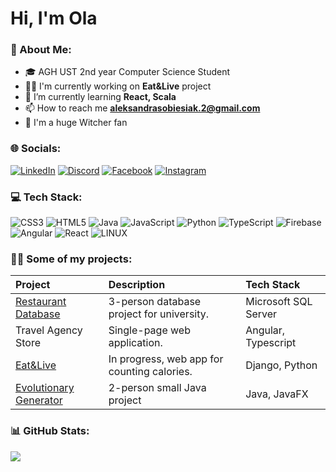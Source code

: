 # Hi, I'm Ola

### 💫 About Me:
- 🎓 AGH UST 2nd year Computer Science Student<br>
- 👩‍💻 I'm currently working on **Eat&Live** project<br>
- 🌱 I’m currently learning **React, Scala**<br>
- 📫 How to reach me **aleksandrasobiesiak.2@gmail.com**<br>
- 🐺 I'm a huge Witcher fan


### 🌐 Socials:
[![LinkedIn](https://img.shields.io/badge/LinkedIn-%230077B5.svg?logo=linkedin&logoColor=white)](https://linkedin.com/in/aleksandra-sobiesiak) 
[![Discord](https://img.shields.io/badge/Discord-%237289DA.svg?logo=discord&logoColor=white)](https://discord.gg/Alxndra#5348) 
[![Facebook](https://img.shields.io/badge/Facebook-%231877F2.svg?logo=Facebook&logoColor=white)](https://facebook.com/ola.sobiesiak.7) 
[![Instagram](https://img.shields.io/badge/Instagram-%23E4405F.svg?logo=Instagram&logoColor=white)](https://instagram.com/ola_sobiesiak) 

### 💻 Tech Stack:
![CSS3](https://img.shields.io/badge/css3-%231572B6.svg?style=for-the-badge&logo=css3&logoColor=white) ![HTML5](https://img.shields.io/badge/html5-%23E34F26.svg?style=for-the-badge&logo=html5&logoColor=white) ![Java](https://img.shields.io/badge/java-%23ED8B00.svg?style=for-the-badge&logo=java&logoColor=white) ![JavaScript](https://img.shields.io/badge/javascript-%23323330.svg?style=for-the-badge&logo=javascript&logoColor=%23F7DF1E) ![Python](https://img.shields.io/badge/python-3670A0?style=for-the-badge&logo=python&logoColor=ffdd54) ![TypeScript](https://img.shields.io/badge/typescript-%23007ACC.svg?style=for-the-badge&logo=typescript&logoColor=white) ![Firebase](https://img.shields.io/badge/firebase-%23039BE5.svg?style=for-the-badge&logo=firebase) ![Angular](https://img.shields.io/badge/angular-%23DD0031.svg?style=for-the-badge&logo=angular&logoColor=white) ![React](https://img.shields.io/badge/react-%2320232a.svg?style=for-the-badge&logo=react&logoColor=%2361DAFB)  ![LINUX](https://img.shields.io/badge/Linux-FCC624?style=for-the-badge&logo=linux&logoColor=black)

### 👩‍💻 Some of my projects:
|**Project**|**Description**|**Tech Stack**|
|:---|:---|:---|
|[Restaurant Database](https://github.com/Alxndra13/database_restaurant)|3-person database project for university. | Microsoft SQL Server |
|Travel Agency Store | Single-page web application. | Angular, Typescript |
|[Eat&Live](https://github.com/adrians127/eat-live)|In progress, web app for counting calories. | Django, Python |
|[Evolutionary Generator](https://github.com/adrians127/EvolutionaryGenerator)|2-person small Java project|Java, JavaFX|



### 📊 GitHub Stats:
![](https://github-readme-stats.vercel.app/api/top-langs/?username=Alxndra13&theme=dark&hide_border=false&include_all_commits=true&count_private=true&layout=compact)

<!-- Proudly created with GPRM ( https://gprm.itsvg.in ) -->
